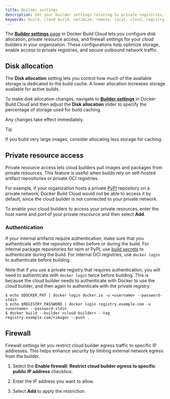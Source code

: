 ```yaml
---
title: Builder settings
description: Set your builder settings relating to private registries, disk allocation .
keywords: build, cloud build, optimize, remote, local, cloud, registry, package repository, vpn
---
```


The [**Builder settings** page](https://app.docker.com/build/settings/builder) in Docker Build Cloud lets you configure disk allocation, private resource access, and firewall settings for your cloud builders in your organization. These configurations help optimize storage, enable access to private registries, and secure outbound network traffic.

## Disk allocation

The **Disk allocation** setting lets you control how much of the available storage is dedicated to the build cache. A lower allocation increases storage available for active builds.

To make disk allocation changes, navigate to [**Builder settings**](https://app.docker.com/build/settings/builder) in Docker Build Cloud and then adjust the **Disk allocation** slider to specify the percentage of storage used for build caching.

Any changes take effect immediately.

> [!TIP]
> 
> If you build very large images, consider allocating less storage for caching.

## Private resource access

Private resource access lets cloud builders pull images and packages from private resources. This feature is useful when builds rely on self-hosted artifact repositories or private OCI registries.

For example, if your organization hosts a private [PyPI](https://pypi.org/) repository on a private network, Docker Build Cloud would not be able to access it by default, since the cloud builder is not connected to your private network.

To enable your cloud builders to access your private resources, enter the host name and port of your private rescource and then select **Add**.

### Authentication 

If your internal artifacts require authentication, make sure that you
authenticate with the repository either before or during the build. For
internal package repositories for npm or PyPI, use [build secrets](/manuals/build/building/secrets.md)
to authenticate during the build. For internal OCI registries, use `docker
login` to authenticate before building.

Note that if you use a private registry that requires authentication, you will
need to authenticate with `docker login` twice before building. This is because
the cloud builder needs to authenticate with Docker to use the cloud builder,
and then again to authenticate with the private registry.

```console
$ echo $DOCKER_PAT | docker login docker.io -u <username> --password-stdin
$ echo $REGISTRY_PASSWORD | docker login registry.example.com -u <username> --password-stdin
$ docker build --builder <cloud-builder> --tag registry.example.com/<image> --push .
```

## Firewall

Firewall settings let you restrict cloud builder egress traffic to specific IP addresses. This helps enhance security by limiting external network egress from the builder.

1. Select the **Enable firewall: Restrict cloud builder egress to specific public IP address** checkbox.

2. Enter the IP address you want to allow.

3. Select **Add** to apply the restriction.

